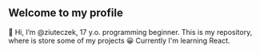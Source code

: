 ## Welcome to my profile
👋 Hi, I’m @ziuteczek, 17 y.o. programming beginner.
This is my repository, where is store some of my projects 😀
Currently I'm learning React.
